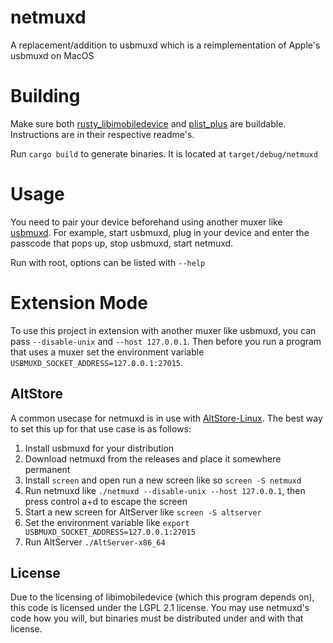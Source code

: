 # netmuxd

A replacement/addition to usbmuxd which is a reimplementation of Apple's usbmuxd on MacOS

# Building
Make sure both [rusty_libimobiledevice](https://github.com/jkcoxson/rusty_libimobiledevice) and [plist_plus](https://github.com/jkcoxson/plist_plus) are buildable. Instructions are in their respective readme's.

Run ``cargo build`` to generate binaries. It is located at ``target/debug/netmuxd``

# Usage
You need to pair your device beforehand using another muxer like [usbmuxd](https://github.com/libimobiledevice/usbmuxd).
For example, start usbmuxd, plug in your device and enter the passcode that pops up, stop usbmuxd, start netmuxd.

Run with root, options can be listed with ``--help``

# Extension Mode
To use this project in extension with another muxer like usbmuxd, you can pass ``--disable-unix`` and ``--host 127.0.0.1``.
Then before you run a program that uses a muxer set the environment variable ``USBMUXD_SOCKET_ADDRESS=127.0.0.1:27015``.

## AltStore
A common usecase for netmuxd is in use with [AltStore-Linux](https://github.com/NyaMisty/AltStore-Linux). 
The best way to set this up for that use case is as follows:
1. Install usbmuxd for your distribution
2. Download netmuxd from the releases and place it somewhere permanent
3. Install ``screen`` and open run a new screen like so ``screen -S netmuxd``
4. Run netmuxd like ``./netmuxd --disable-unix --host 127.0.0.1``, then press control a+d to escape the screen
5. Start a new screen for AltServer like ``screen -S altserver``
6. Set the environment variable like ``export USBMUXD_SOCKET_ADDRESS=127.0.0.1:27015``
7. Run AltServer ``./AltServer-x86_64``

## License

Due to the licensing of libimobiledevice (which this program depends on),
this code is licensed under the LGPL 2.1 license. You may use netmuxd's
code how you will, but binaries must be distributed under and with that license.

